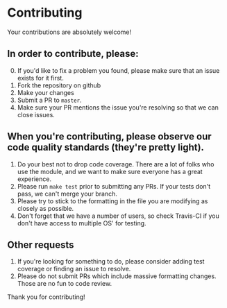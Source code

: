 # Contributing

Your contributions are absolutely welcome!

## In order to contribute, please:

0. If you'd like to fix a problem you found, please make sure that an issue exists for it first.
1. Fork the repository on github
2. Make your changes
3. Submit a PR to `master`.
4. Make sure your PR mentions the issue you're resolving so that we can close issues.

## When you're contributing, please observe our code quality standards (they're pretty light).

1. Do your best not to drop code coverage. There are a lot of folks who use the module, and we want to make sure everyone has a great experience.
2. Please run `make test` prior to submitting any PRs. If your tests don't pass, we can't merge your branch.
3. Please try to stick to the formatting in the file you are modifying as closely as possible.
4. Don't forget that we have a number of users, so check Travis-CI if you don't have access to multiple OS' for testing.

## Other requests

1. If you're looking for something to do, please consider adding test coverage or finding an issue to resolve.
4. Please do not submit PRs which include massive formatting changes. Those are no fun to code review.

Thank you for contributing!

